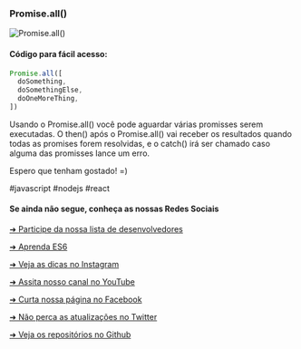 ### Promise.all()


![Promise.all()](https://github.com/emersonbrogadev/social-media-snippets/blob/master/content/2019-08-20-promise-all/2019-08-19-promise-all.jpg)

#### Código para fácil acesso:

```js
Promise.all([
  doSomething,
  doSomethingElse,
  doOneMoreThing,
])

```

Usando o Promise.all() você pode aguardar várias promisses serem executadas.
O then() após o Promise.all() vai receber os resultados quando todas as promises forem resolvidas, e o catch() irá ser chamado caso alguma das promisses lance um erro.

Espero que tenham gostado! =)

\#javascript \#nodejs \#react


#### Se ainda não segue, conheça as nossas Redes Sociais

[➜ Participe da nossa lista de desenvolvedores](https://emersonbroga.com/e/participe/?utm_source=github&utm_medium=social-media-snippets&utm_campaign=2019-08-16)

[➜ Aprenda ES6](https://amzn.to/2J4XnLg)

[➜ Veja as dicas no Instagram](https://www.instagram.com/emersonbrogadev/)

[➜ Assita nosso canal no YouTube](https://www.youtube.com/c/emersonbroga/)

[➜ Curta nossa página no Facebook](https://www.facebook.com/emersonbrogadev/)

[➜ Não perca as atualizações no Twitter](https://www.twitter.com/emersonbrogadev/)

[➜ Veja os repositórios no Github](https://www.github.com/emersonbrogadev/)



